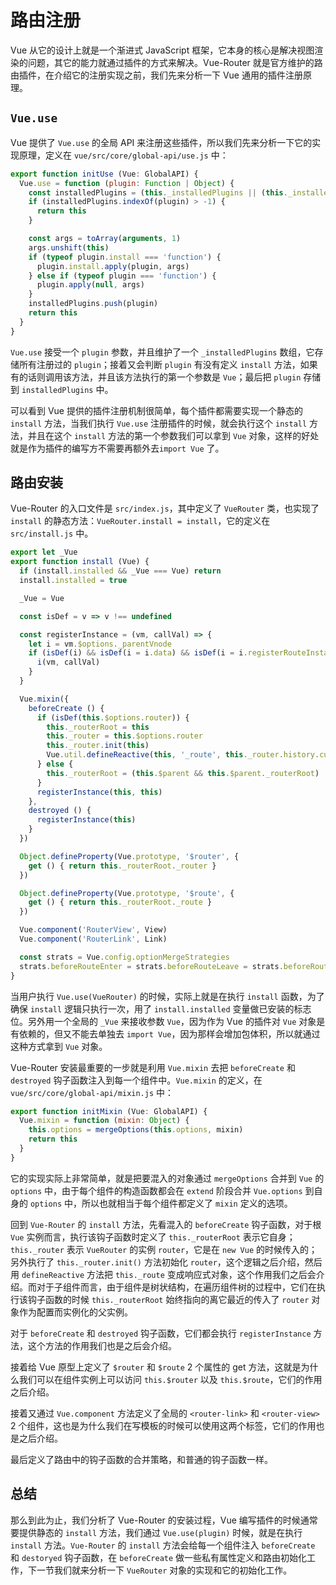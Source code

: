 # 路由注册

Vue 从它的设计上就是一个渐进式 JavaScript 框架，它本身的核心是解决视图渲染的问题，其它的能力就通过插件的方式来解决。Vue-Router 就是官方维护的路由插件，在介绍它的注册实现之前，我们先来分析一下 Vue 通用的插件注册原理。

## `Vue.use`

Vue 提供了 `Vue.use` 的全局 API 来注册这些插件，所以我们先来分析一下它的实现原理，定义在 `vue/src/core/global-api/use.js` 中：

```js
export function initUse (Vue: GlobalAPI) {
  Vue.use = function (plugin: Function | Object) {
    const installedPlugins = (this._installedPlugins || (this._installedPlugins = []))
    if (installedPlugins.indexOf(plugin) > -1) {
      return this
    }

    const args = toArray(arguments, 1)
    args.unshift(this)
    if (typeof plugin.install === 'function') {
      plugin.install.apply(plugin, args)
    } else if (typeof plugin === 'function') {
      plugin.apply(null, args)
    }
    installedPlugins.push(plugin)
    return this
  }
}
```

`Vue.use` 接受一个 `plugin` 参数，并且维护了一个 `_installedPlugins` 数组，它存储所有注册过的 `plugin`；接着又会判断 `plugin` 有没有定义 `install` 方法，如果有的话则调用该方法，并且该方法执行的第一个参数是 `Vue`；最后把 `plugin` 存储到 `installedPlugins` 中。

可以看到 Vue 提供的插件注册机制很简单，每个插件都需要实现一个静态的 `install` 方法，当我们执行 `Vue.use` 注册插件的时候，就会执行这个 `install` 方法，并且在这个 `install` 方法的第一个参数我们可以拿到 `Vue` 对象，这样的好处就是作为插件的编写方不需要再额外去`import Vue` 了。

## 路由安装

Vue-Router 的入口文件是 `src/index.js`，其中定义了 `VueRouter` 类，也实现了 `install` 的静态方法：`VueRouter.install = install`，它的定义在 `src/install.js` 中。

```js
export let _Vue
export function install (Vue) {
  if (install.installed && _Vue === Vue) return
  install.installed = true

  _Vue = Vue

  const isDef = v => v !== undefined

  const registerInstance = (vm, callVal) => {
    let i = vm.$options._parentVnode
    if (isDef(i) && isDef(i = i.data) && isDef(i = i.registerRouteInstance)) {
      i(vm, callVal)
    }
  }

  Vue.mixin({
    beforeCreate () {
      if (isDef(this.$options.router)) {
        this._routerRoot = this
        this._router = this.$options.router
        this._router.init(this)
        Vue.util.defineReactive(this, '_route', this._router.history.current)
      } else {
        this._routerRoot = (this.$parent && this.$parent._routerRoot) || this
      }
      registerInstance(this, this)
    },
    destroyed () {
      registerInstance(this)
    }
  })

  Object.defineProperty(Vue.prototype, '$router', {
    get () { return this._routerRoot._router }
  })

  Object.defineProperty(Vue.prototype, '$route', {
    get () { return this._routerRoot._route }
  })

  Vue.component('RouterView', View)
  Vue.component('RouterLink', Link)

  const strats = Vue.config.optionMergeStrategies
  strats.beforeRouteEnter = strats.beforeRouteLeave = strats.beforeRouteUpdate = strats.created
}
```

当用户执行 `Vue.use(VueRouter)` 的时候，实际上就是在执行 `install` 函数，为了确保 `install` 逻辑只执行一次，用了 `install.installed` 变量做已安装的标志位。另外用一个全局的 `_Vue` 来接收参数 `Vue`，因为作为 Vue 的插件对 `Vue` 对象是有依赖的，但又不能去单独去 `import Vue`，因为那样会增加包体积，所以就通过这种方式拿到 `Vue` 对象。

Vue-Router 安装最重要的一步就是利用 `Vue.mixin` 去把 `beforeCreate` 和 `destroyed` 钩子函数注入到每一个组件中。`Vue.mixin` 的定义，在 `vue/src/core/global-api/mixin.js` 中：

```js
export function initMixin (Vue: GlobalAPI) {
  Vue.mixin = function (mixin: Object) {
    this.options = mergeOptions(this.options, mixin)
    return this
  }
}
```

它的实现实际上非常简单，就是把要混入的对象通过 `mergeOptions` 合并到 `Vue` 的 `options` 中，由于每个组件的构造函数都会在 `extend` 阶段合并 `Vue.options` 到自身的 `options` 中，所以也就相当于每个组件都定义了 `mixin` 定义的选项。

回到 `Vue-Router` 的 `install` 方法，先看混入的 `beforeCreate` 钩子函数，对于根 `Vue` 实例而言，执行该钩子函数时定义了 `this._routerRoot` 表示它自身；`this._router` 表示 `VueRouter` 的实例 `router`，它是在 `new Vue` 的时候传入的；另外执行了 `this._router.init()` 方法初始化 `router`，这个逻辑之后介绍，然后用 `defineReactive` 方法把 `this._route` 变成响应式对象，这个作用我们之后会介绍。而对于子组件而言，由于组件是树状结构，在遍历组件树的过程中，它们在执行该钩子函数的时候 `this._routerRoot` 始终指向的离它最近的传入了 `router` 对象作为配置而实例化的父实例。

对于 `beforeCreate` 和 `destroyed` 钩子函数，它们都会执行 `registerInstance` 方法，这个方法的作用我们也是之后会介绍。

接着给 Vue 原型上定义了 `$router` 和 `$route` 2 个属性的 get 方法，这就是为什么我们可以在组件实例上可以访问 `this.$router` 以及 `this.$route`，它们的作用之后介绍。

接着又通过 `Vue.component` 方法定义了全局的 `<router-link>` 和 `<router-view>` 2 个组件，这也是为什么我们在写模板的时候可以使用这两个标签，它们的作用也是之后介绍。

最后定义了路由中的钩子函数的合并策略，和普通的钩子函数一样。

## 总结

那么到此为止，我们分析了 Vue-Router 的安装过程，Vue 编写插件的时候通常要提供静态的 `install` 方法，我们通过 `Vue.use(plugin)` 时候，就是在执行 `install` 方法。`Vue-Router` 的 `install` 方法会给每一个组件注入 `beforeCreate` 和 `destoryed` 钩子函数，在 `beforeCreate` 做一些私有属性定义和路由初始化工作，下一节我们就来分析一下 `VueRouter` 对象的实现和它的初始化工作。
